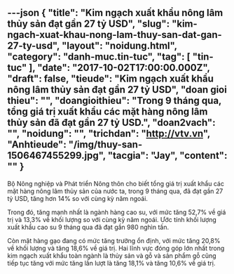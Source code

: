 ---json
{
    "title": "Kim ngạch xuất khẩu nông lâm thủy sản đạt gần 27 tỷ USD",
    "slug": "kim-ngach-xuat-khau-nong-lam-thuy-san-dat-gan-27-ty-usd",
    "layout": "noidung.html",
    "category": "danh-muc.tin-tuc",
    "tag": [
        "tin-tuc"
    ],
    "date": "2017-10-02T17:00:00.000Z",
    "draft": false,
    "tieude": "Kim ngạch xuất khẩu nông lâm thủy sản đạt gần 27 tỷ USD",
    "doan gioi thieu": "",
    "doangioithieu": "Trong 9 tháng qua, tổng giá trị xuất khẩu các mặt hàng nông lâm thủy sản đã đạt gần 27 tỷ USD.",
    "doan2vach": "",
    "noidung": "",
    "trichdan": "http://vtv.vn",
    "Anhtieude": "/img/thuy-san-1506467455299.jpg",
    "tacgia": "Jay",
    "__content__": ""
}
---
<p><span style="font-size:14px">Bộ N&ocirc;ng nghiệp v&agrave; Ph&aacute;t triển N&ocirc;ng th&ocirc;n cho biết tổng gi&aacute; trị xuất khẩu c&aacute;c mặt h&agrave;ng&nbsp;n&ocirc;ng l&acirc;m thủy sản&nbsp;của nước ta, trong 9 th&aacute;ng qua, đ&atilde; đạt gần 27 tỷ USD, tăng hơn 14% so với c&ugrave;ng kỳ năm ngo&aacute;i.</span></p>

<p><span style="font-size:14px">Trong đ&oacute;, tăng mạnh nhất l&agrave; ng&agrave;nh h&agrave;ng cao su, với mức tăng 52,7% về gi&aacute; trị v&agrave; 13,3% về khối lượng so với c&ugrave;ng kỳ năm ngo&aacute;i. Ước t&iacute;nh khối lượng xuất khẩu cao su 9 th&aacute;ng qua đ&atilde; đạt gần 980 ngh&igrave;n tấn.</span></p>

<p><span style="font-size:14px">C&ograve;n mặt h&agrave;ng gạo đang c&oacute; mức tăng trưởng ổn định, với mức tăng 20,8% về khối lượng v&agrave; tăng 18,6% về gi&aacute; trị. Hai lĩnh vực đ&oacute;ng g&oacute;p lớn nhất trong kim ngạch xuất khẩu to&agrave;n ng&agrave;nh l&agrave; thủy sản v&agrave; gỗ v&agrave; sản phẩm gỗ cũng tiếp tục tăng với mức tăng lần lượt l&agrave; tăng 18,1% v&agrave; tăng 10,6% về gi&aacute; trị.</span></p>
